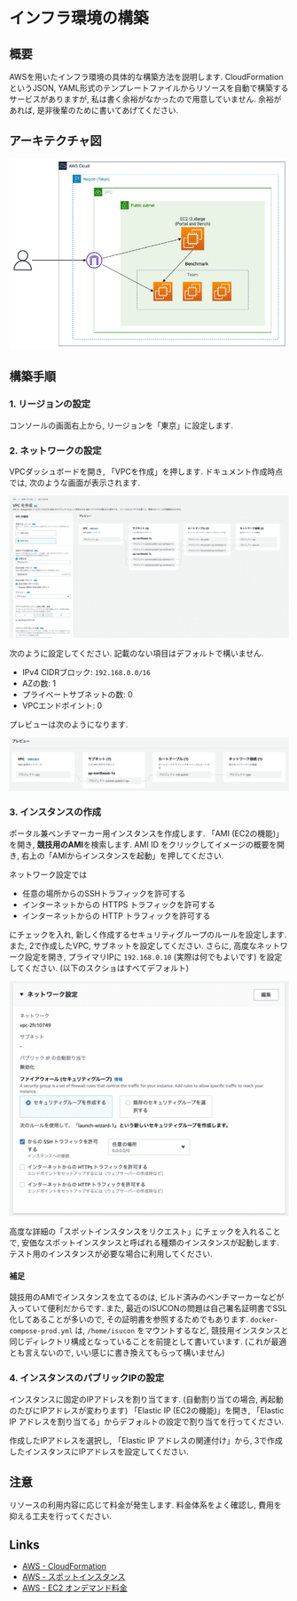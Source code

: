 # インフラ環境の構築
## 概要
AWSを用いたインフラ環境の具体的な構築方法を説明します.
CloudFormation というJSON, YAML形式のテンプレートファイルからリソースを自動で構築するサービスがありますが, 私は書く余裕がなかったので用意していません. 余裕があれば, 是非後輩のために書いてあげてください.

## アーキテクチャ図
![](./figure/infra.png)

## 構築手順
### 1. リージョンの設定
コンソールの画面右上から, リージョンを「東京」に設定します.

### 2. ネットワークの設定
VPCダッシュボードを開き, 「VPCを作成」を押します.
ドキュメント作成時点では, 次のような画面が表示されます.

![](./figure/create-vpc.png)

次のように設定してください. 記載のない項目はデフォルトで構いません.

- IPv4 CIDRブロック: `192.168.0.0/16`
- AZの数: 1
- プライベートサブネットの数: 0
- VPCエンドポイント: 0

プレビューは次のようになります.

![](./figure/create-vpc-preview.png)

### 3. インスタンスの作成
ポータル兼ベンチマーカー用インスタンスを作成します.
「AMI (EC2の機能)」を開き, **競技用のAMI**を検索します. AMI ID をクリックしてイメージの概要を開き, 右上の「AMIからインスタンスを起動」を押してください.

ネットワーク設定では

- 任意の場所からのSSHトラフィックを許可する
- インターネットからの HTTPS トラフィックを許可する
- インターネットからの HTTP トラフィックを許可する

にチェックを入れ, 新しく作成するセキュリティグループのルールを設定します. また, 2で作成したVPC, サブネットを設定してください.
さらに, 高度なネットワーク設定を開き, プライマリIPに `192.168.0.10` (実際は何でもよいです) を設定してください.
(以下のスクショはすべてデフォルト)

![](./figure/create-instance-network.png)

高度な詳細の「スポットインスタンスをリクエスト」にチェックを入れることで, 安価なスポットインスタンスと呼ばれる種類のインスタンスが起動します. テスト用のインスタンスが必要な場合に利用してください.

#### 補足
競技用のAMIでインスタンスを立てるのは, ビルド済みのベンチマーカーなどが入っていて便利だからです. また, 最近のISUCONの問題は自己署名証明書でSSL化してあることが多いので, その証明書を参照するためでもあります.
`docker-compose-prod.yml` は, `/home/isucon` をマウントするなど, 競技用インスタンスと同じディレクトリ構成となっていることを前提として書いています. (これが最適とも言えないので, いい感じに書き換えてもらって構いません)

### 4. インスタンスのパブリックIPの設定
インスタンスに固定のIPアドレスを割り当てます. (自動割り当ての場合, 再起動のたびにIPアドレスが変わります)
「Elastic IP (EC2の機能)」を開き, 「Elastic IP アドレスを割り当てる」からデフォルトの設定で割り当てを行ってください.

作成したIPアドレスを選択し, 「Elastic IP アドレスの関連付け」から, 3で作成したインスタンスにIPアドレスを設定してください.

## 注意
リソースの利用内容に応じて料金が発生します. 料金体系をよく確認し, 費用を抑える工夫を行ってください.

## Links
- [AWS - CloudFormation](https://docs.aws.amazon.com/ja_jp/AWSCloudFormation/latest/UserGuide/Welcome.html)
- [AWS - スポットインスタンス](https://aws.amazon.com/jp/ec2/spot/)
- [AWS - EC2 オンデマンド料金](https://aws.amazon.com/jp/ec2/pricing/on-demand/)